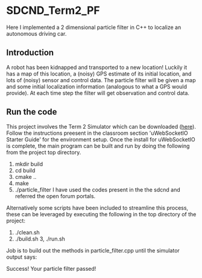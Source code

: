 # SDCND_Term2_PF

Here I implemented a 2 dimensional particle filter in C++ to localize an autonomous driving car.

## Introduction
A robot has been kidnapped and transported to a new location! Luckily it has a map of this location, a (noisy) GPS estimate of its initial location, and lots of (noisy) sensor and control data.
The particle filter will be given a map and some initial localization information (analogous to what a GPS would provide). At each time step the filter will get observation and control data.

## Run the code
This project involves the Term 2 Simulator which can be downloaded ([here](https://github.com/udacity/self-driving-car-sim/releases)). Follow the instructions preesent in the classroom section 'uWebSocketIO Starter Guide' for the environment setup.
Once the install for uWebSocketIO is complete, the main program can be built and run by doing the following from the project top directory.
1. mkdir build
2. cd build
3. cmake ..
4. make
5. ./particle_filter
I have used the codes present in the the sdcnd and referred the open forum portals.

Alternatively some scripts have been included to streamline this process, these can be leveraged by executing the following in the top directory of the project:

1. ./clean.sh
2. ./build.sh
3, ./run.sh

Job is to build out the methods in particle_filter.cpp until the simulator output says:

Success! Your particle filter passed!


